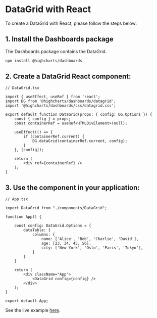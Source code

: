 # DataGrid with React

To create a DataGrid with React, please follow the steps below:

## 1. Install the Dashboards package
The Dashboards package contains the DataGrid.
```bash
npm install @highcharts/dashboards
````

## 2. Create a DataGrid React component:

```tsx
// DataGrid.tsx

import { useEffect, useRef } from 'react';
import DG from '@highcharts/dashboards/datagrid';
import '@highcharts/dashboards/css/datagrid.css';

export default function DataGrid(props: { config: DG.Options }) {
    const { config } = props;
    const containerRef = useRef<HTMLDivElement>(null);

    useEffect(() => {
        if (containerRef.current) {
            DG.dataGrid(containerRef.current, config);
        }
    }, [config]);

    return (
        <div ref={containerRef} />
    );
}
```

## 3. Use the component in your application:
```tsx
// App.tsx

import DataGrid from "./components/DataGrid";

function App() {

    const config: DataGrid.Options = {
        dataTable: {
            columns: {
                name: ['Alice', 'Bob', 'Charlie', 'David'],
                age: [23, 34, 45, 56],
                city: ['New York', 'Oslo', 'Paris', 'Tokyo'],
            }
        }
    }

    return (
        <div className="App">
            <DataGrid config={config} />
        </div>
    );
}

export default App;
```

See the live example [here](https://stackblitz.com/edit/highcharts-datagrid-react-ts?file=src%2FApp.tsx,src%2Fcomponents%2FDataGrid.tsx).
